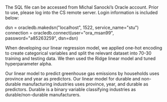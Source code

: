 The SQL file can be accessed from Michal Sanocki’s Oracle account. Prior to use, please log into the CS remote server. Login information is included below:

dsn = oracledb.makedsn("localhost", 1522, service_name="stu")
connection = oracledb.connect(user="ora_msan99", password="a85263259", dsn=dsn)

When developing our linear regression model, we applied one-hot encoding to create categorical variables and split the relevant dataset into 70-30 training and testing data. We then used the Ridge linear model and tuned hyperparameter alpha.

Our linear model to predict greenhouse gas emissions by households uses province and year as predictors. Our linear model for durable and non-durable manufacturing industries uses province, year, and durable as predictors. Durable is a binary variable classifying industries as durable/non-durable manufacturers.
